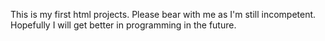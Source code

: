 This is my first html projects.
Please bear with me as I'm still incompetent.
Hopefully I will get better in programming in the future.